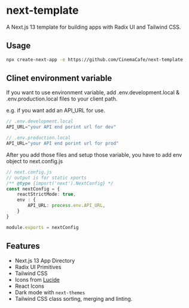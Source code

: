 # next-template

A Next.js 13 template for building apps with Radix UI and Tailwind CSS.

## Usage

```bash
npx create-next-app -e https://github.com/CinemaCafe/next-template
```

## Clinet environment variable

If you want to use environment variable, add .env.development.local & .env.production.local files to your client path.

e.g.
if you want add an API_URL for use.

```typescript
// .env.development.local
API_URL="your API end porint url for dev"

// .env.production.local
API_URL="your API end porint url for prod"

```

After you add those files and setup those variable, you have to add env object to next.config.js

```typescript
// next.config.js
// output is for static xports
/** @type {import('next').NextConfig} */
const nextConfig = {
    reactStrictMode: true,
    env : {
        API_URL: process.env.API_URL,
    }
}

module.exports = nextConfig

```

## Features

- Next.js 13 App Directory
- Radix UI Primitives
- Tailwind CSS
- Icons from [Lucide](https://lucide.dev)
- React Icons
- Dark mode with `next-themes`
- Tailwind CSS class sorting, merging and linting.
